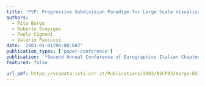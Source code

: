 ```yaml
---
title: 'PSP: Progressive Subdivision Paradigm for Large Scale Visualization'
authors:
  - Rita Borgo
  - Roberto Scopigno
  - Paolo Cignoni
  - Valerio Pascucci
date: '2003-01-01T00:00:00Z'
publication_types: ['paper-conference']
publication: '*Second Annual Conference of Eurographics Italian Chapter*'
featured: false

url_pdf: https://vcgdata.isti.cnr.it/Publications/2003/BSCP03/borgo-EGItalia03.pdf
---
```


